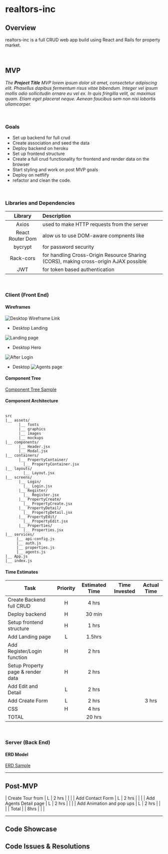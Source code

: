 # realtors-inc
## Overview

realtors-inc is a full CRUD web app build using React and Rails for property market.


<br>

## MVP

_The **Project Title** MVP lorem ipsum dolor sit amet, consectetur adipiscing elit. Phasellus dapibus fermentum risus vitae bibendum. Integer vel ipsum mollis odio sollicitudin ornare eu vel ex. In quis fringilla velit, ac maximus quam. Etiam eget placerat neque. Aenean faucibus sem non nisi lobortis ullamcorper._

<br>

### Goals

- Set up backend for full crud
- Create association and seed the data
- Deploy backend on heroku
- Set up frontend structure
- Create a full crud functionality for frontend and render data on the browser
- Start styling and work on post MVP goals
- Deploy on netflify
- refactor and clean the code.

<br>

### Libraries and Dependencies

|     Library      | Description                                |
| :--------------: | :----------------------------------------- |
|      Axios       | used to make HTTP requests from the server|
|   React Router Dom   | alow us to use DOM-aware compnents like <link> |
| bycrypt| for password security |
|     Rack-cors    | for handling Cross-Origin Resource Sharing (CORS), making cross-origin AJAX possible |
|  JWT | for token based authentication|

<br>

### Client (Front End)

#### Wireframes

![Desktop Wireframe Link](https://whimsical.com/realtors-inc-9qLSpADRvPQ1iBVr7vEN4E)

- Desktop Landing

![Landing page](https://i.imgur.com/occJknU.png)

- Desktop Hero

![After Login](https://i.imgur.com/my1T36C.png)

- Desktop 
![Agents page](https://i.imgur.com/apTxmxq.png)


#### Component Tree

[Component Tree Sample](https://whimsical.com/component-tree-9KKNq7SgHxNugQxkEiB2Pk)

#### Component Architecture

``` structure

src
|__ assets/
      |__ fonts
      |__ graphics
      |__ images
      |__ mockups
|__ components/
      |__ Header.jsx
      |__ Modal.jsx
|__ containers/
      |__ PropertyContainer/
        |__ PropertyContainer.jsx
|__ layouts/
        |__ Layout.jsx
|__ screens/
      |__ Login/
        |__ Login.jsx
      |__ Register/
        |__ Register.jsx
      |__ PropertyCreate/
        |__ PropertyCreate.jsx
      |__ PropertyDetail/
        |__ PropertyDetail.jsx
      |__ PropertyEdit/
        |__ PropertyEdit.jsx
      |__ Properties/
        |__ Properties.jsx      
|__ services/
     |__ api-config.js
     |__ auth.js
     |__ properties.js
     |__ agents.js
|__ App.js
|__ index.js
```

#### Time Estimates


| Task                | Priority | Estimated Time | Time Invested | Actual Time |
| ------------------- | :------: | :------------: | :-----------: | :---------: |
| Create Backend full CRUD |    H     |     4 hrs      |        |        |
| Deploy backend   |    H     |     30 min      |        |     |
| Setup frontend structure   |    H     |     1 hrs      |       |      |
| Add Landing page   |    L     |     1.5hrs    |         |       |
| Add Register/Login function   |    H     |     2 hrs      |         |        |
| Setup Property page & render data    |    H     |     2 hrs      |         |      |
| Add Edit and Detail   |    L     |     2 hrs      |      |   |
| Add Create Form    |    L     |     2 hrs      |         |    3 hrs    |
| CSS    |    H     |     4 hrs      |        |      |
| TOTAL               |          |     20 hrs      |         |         |

<br>

### Server (Back End)

#### ERD Model


[ERD Sample](https://app.diagrams.net/#G1TB4fcCKouaGtlOUDQIfJesPlCRA-CDPl)
<br>

***

## Post-MVP

| Create Tour from    |    L     |     2 hrs      |      |     |
| Add Contact Form    |    L     |     2 hrs      |        |       |
| Add Agents Detail page   |    L     |     2 hrs      |         |     |
| Add Animation and pop ups   |    L     |     2 hrs      |        |        |
| Total  | | 8hrs    |        |          |

***

## Code Showcase



## Code Issues & Resolutions

